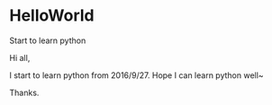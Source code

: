 # HelloWorld
Start to learn python

Hi all,

I start to learn python from 2016/9/27. Hope I can learn python well~

Thanks.
